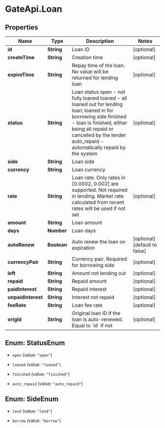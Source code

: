 # GateApi.Loan

## Properties
Name | Type | Description | Notes
------------ | ------------- | ------------- | -------------
**id** | **String** | Loan ID | [optional] 
**createTime** | **String** | Creation time | [optional] 
**expireTime** | **String** | Repay time of the loan. No value will be returned for lending loan | [optional] 
**status** | **String** | Loan status  open - not fully loaned loaned - all loaned out for lending loan; loaned in for borrowing side finished - loan is finished, either being all repaid or cancelled by the lender auto_repaid - automatically repaid by the system | [optional] 
**side** | **String** | Loan side | 
**currency** | **String** | Loan currency | 
**rate** | **String** | Loan rate. Only rates in [0.0002, 0.002] are supported.  Not required in lending. Market rate calculated from recent rates will be used if not set | [optional] 
**amount** | **String** | Loan amount | 
**days** | **Number** | Loan days | 
**autoRenew** | **Boolean** | Auto renew the loan on expiration | [optional] [default to false]
**currencyPair** | **String** | Currency pair. Required for borrowing side | [optional] 
**left** | **String** | Amount not lending out | [optional] 
**repaid** | **String** | Repaid amount | [optional] 
**paidInterest** | **String** | Repaid interest | [optional] 
**unpaidInterest** | **String** | Interest not repaid | [optional] 
**feeRate** | **String** | Loan fee rate | [optional] 
**origId** | **String** | Original loan ID if the loan is auto-renewed. Equal to &#x60;id&#x60; if not | [optional] 


<a name="StatusEnum"></a>
## Enum: StatusEnum


* `open` (value: `"open"`)

* `loaned` (value: `"loaned"`)

* `finished` (value: `"finished"`)

* `auto_repaid` (value: `"auto_repaid"`)




<a name="SideEnum"></a>
## Enum: SideEnum


* `lend` (value: `"lend"`)

* `borrow` (value: `"borrow"`)




